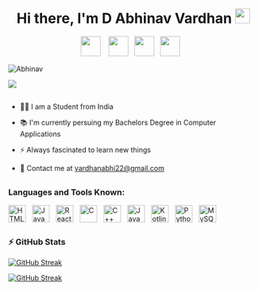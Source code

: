<h1 align="center">Hi there, I'm D Abhinav Vardhan <img src="https://raw.githubusercontent.com/aemmadi/aemmadi/master/wave.gif" width="30px"> </h1>

<p align="center"> 
    <a href=https://linkedin.com/in/d-abhinav-vardhan-b9516a226/" target="_blank" rel="noreferrer"><img src="https://raw.githubusercontent.com/danielcranney/readme-generator/main/public/icons/socials/linkedin.svg" width="40" height="40" /></a> &nbsp;&nbsp;
    <a href="https://twitter.com/Abhinav_2203" target="_blank" rel="noreferrer"><img src="https://raw.githubusercontent.com/danielcranney/readme-generator/main/public/icons/socials/twitter.svg" width="40" height="40" /></a>&nbsp;&nbsp;
    <a href="https://discord.com/users/d_abhi#5543" target="_blank" rel="noreferrer"><img src="https://raw.githubusercontent.com/danielcranney/readme-generator/main/public/icons/socials/discord.svg" width="40" height="40" /></a>&nbsp;&nbsp;
    <a  href="https://www.github.com/abhi-vardhan" target="_blank" rel="noreferrer"><img src="https://raw.githubusercontent.com/danielcranney/readme-generator/main/public/icons/socials/github-dark.svg" width="40" height="40" /></a> &nbsp;&nbsp;
    </p>


<p align="left"> <img src="https://komarev.com/ghpvc/?username=abhi-vardhan&label=Profile%20views&color=0e75b6&style=flat" alt="Abhinav" /></p>
<a href="https://www.github.com/abhi-vardhan" target="_blank" rel="noreferrer"><img
src="https://img.shields.io/github/followers/abhi-vardhan?logo=github&style=for-the-badge&color=22c55e&labelColor=1c1917" /></a>
 </p>

##                                                                                                                    
- 👨‍🎓 I am a Student from India 
                                                                                                                         
- 📚 I'm currently persuing my Bachelors Degree in Computer Applications 

- ⚡ Always fascinated to learn new things 

- 📧 Contact me at vardhanabhi22@gmail.com 



## <h3> Languages and Tools Known: </h3>

<img align="left" alt="HTML5" width="35px" src="https://cdn.jsdelivr.net/gh/devicons/devicon/icons/html5/html5-original.svg" style="padding-right:10px;" />
<img align="left" alt="JavaScript" width="35px" src="https://cdn.jsdelivr.net/gh/devicons/devicon/icons/javascript/javascript-original.svg" style="padding-right:10px;" />
<img align="left" alt="React" width="35px" src="https://cdn.jsdelivr.net/gh/devicons/devicon/icons/react/react-original.svg" style="padding-right:10px;" />
<img align="left" alt="C" width="35px" src="https://e7.pngegg.com/pngimages/724/306/png-clipart-c-logo-c-programming-language-icon-letter-c-blue-logo.png" style="padding-right:10px;" />
<img align="left" alt="C++" width="35px" src="https://www.svgrepo.com/show/303480/c-logo.svg" style="padding-right:10px;" />
<img align="left" alt="Java" width="35px" src="https://img.icons8.com/nolan/2x/java-coffee-cup-logo.png" style="padding-right:10px;" />
<img align="left" alt="Kotlin" width="35px" src="https://upload.wikimedia.org/wikipedia/commons/0/06/Kotlin_Icon.svg" style="padding-right:10px;" />
<img align="left" alt="Python" width="35px" src="https://seeklogo.com/images/P/python-logo-A32636CAA3-seeklogo.com.png" style="padding-right:10px;" />
<img align="left" alt="MySQL" width="35px" src="https://cdn.jsdelivr.net/gh/devicons/devicon/icons/mysql/mysql-original.svg" style="padding-right:10px;" />


<br />
<br />

## <h3>  ⚡ GitHub Stats </h3>

[![GitHub Streak](https://github-readme-stats.vercel.app/api?username=abhi-vardhan&show_icons=true&theme=transparent)](https://git.io/streak-stats)


[![GitHub Streak](https://github-readme-streak-stats.herokuapp.com?user=abhi-vardhan&theme=transparent)](https://git.io/streak-stats)



